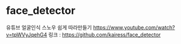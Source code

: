 # face_detector
유튜브 얼굴인식 스노우 쉽게 따라만들기 https://www.youtube.com/watch?v=tpWVyJqehG4
링크 : https://github.com/kairess/face_detector

